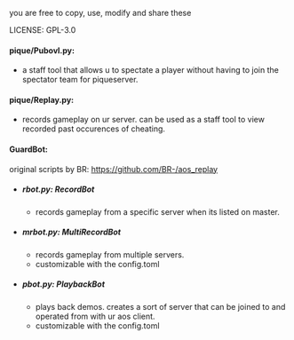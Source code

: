 you are free to copy, use, modify and share these

LICENSE: GPL-3.0



#### pique/Pubovl.py:
  - a staff tool that allows u to spectate a player without having to join the spectator team for piqueserver. 

#### pique/Replay.py:
  - records gameplay on ur server. can be used as a staff tool to view recorded past occurences of cheating. 

#### GuardBot:
original scripts by BR: https://github.com/BR-/aos_replay
  - ##### rbot.py: RecordBot
      - records gameplay from a specific server when its listed on master. 
  - ##### mrbot.py: MultiRecordBot
      - records gameplay from multiple servers. 
      - customizable with the config.toml
  - ##### pbot.py: PlaybackBot
      - plays back demos. creates a sort of server that can be joined to and operated from with ur aos client. 
      - customizable with the config.toml
